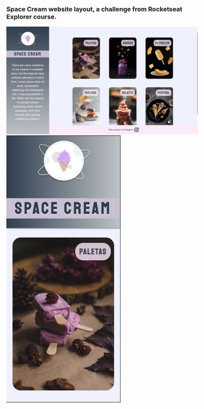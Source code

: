 ### Space Cream website layout, a challenge from Rocketseat Explorer course.
<img width="1680" alt="space" src="imgs/spaceNew.png">
<img width="300" alt="space" src="imgs/space2.png">